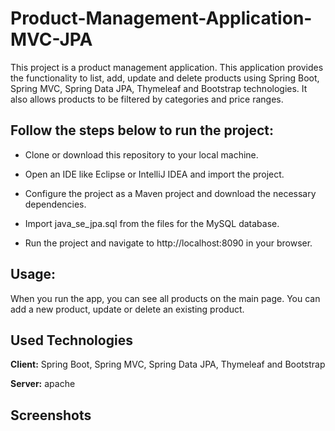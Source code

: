
# Product-Management-Application-MVC-JPA

This project is a product management application. This application provides the functionality to list, add, update and delete products using Spring Boot, Spring MVC, Spring Data JPA, Thymeleaf and Bootstrap technologies. It also allows products to be filtered by categories and price ranges.

## Follow the steps below to run the project:

 - Clone or download this repository to your local machine.

 - Open an IDE like Eclipse or IntelliJ IDEA and import the project.

 - Configure the project as a Maven project and download the necessary dependencies.

 - Import java_se_jpa.sql from the files for the MySQL database.

 - Run the project and navigate to http://localhost:8090 in your browser.


## Usage:

When you run the app, you can see all products on the main page. You can add a new product, update or delete an existing product. 

  
## Used Technologies

**Client:** Spring Boot, Spring MVC, Spring Data JPA, Thymeleaf and Bootstrap

**Server:** apache

  
## Screenshots


  
